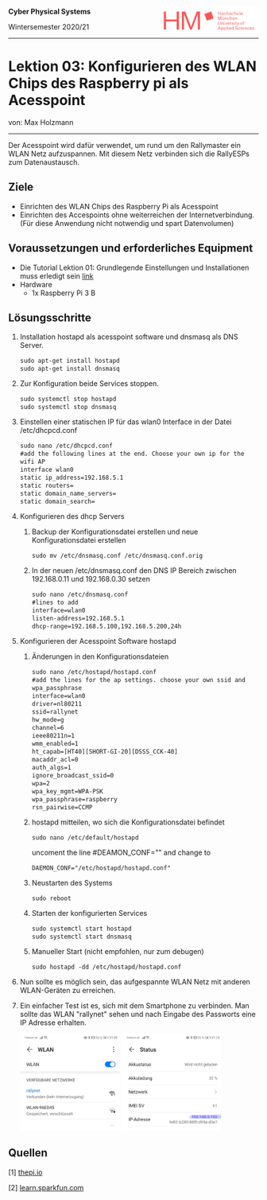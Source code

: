 <!--- Cyber Physical Systems
Author: <Max Holzmann>  Date: <2020 11 29> 
Changes by:
<NAME> - <JJJJ MMM DD> - <comment> 

--->
**Cyber Physical Systems**   <img style="float:right" src="../0000_Global_Files/HM_SchriftzugLogo_RGB.png" width="200">  

Wintersemester 2020/21
***

# Lektion 03: Konfigurieren des WLAN Chips des Raspberry pi als Acesspoint
von: Max Holzmann
***
Der Acesspoint wird dafür verwendet, um rund um den Rallymaster ein WLAN Netz aufzuspannen. Mit diesem Netz verbinden sich die RallyESPs zum Datenaustausch.

## Ziele

- Einrichten des WLAN Chips des Raspberry Pi als Acesspoint 
- Einrichten des Accespoints ohne weiterreichen der Internetverbindung. (Für diese Anwendung nicht notwendig und spart Datenvolumen)

## Voraussetzungen und erforderliches Equipment
- Die Tutorial Lektion 01: Grundlegende Einstellungen und Installationen muss erledigt sein [link](../0010_General_Setup/README.md)
- Hardware
    - 1x Raspberry Pi 3 B

## Lösungsschritte
1. Installation hostapd als acesspoint software und dnsmasq als DNS Server.
    ```console
    sudo apt-get install hostapd
    sudo apt-get install dnsmasq
    ```
2. Zur Konfiguration beide Services stoppen.
    ```console
    sudo systemctl stop hostapd
    sudo systemctl stop dnsmasq
    ```
3. Einstellen einer statischen IP für das wlan0 Interface  in der Datei /etc/dhcpcd.conf 
    ```console
    sudo nano /etc/dhcpcd.conf
    #add the following lines at the end. Choose your own ip for the wifi AP
    interface wlan0
    static ip_address=192.168.5.1
    static routers=
    static domain_name_servers=
    static domain_search=
    ```
4. Konfigurieren des dhcp Servers
    1. Backup  der Konfigurationsdatei erstellen und neue Konfigurationsdatei erstellen
        ```console
        sudo mv /etc/dnsmasq.conf /etc/dnsmasq.conf.orig
        ```
    2. In der neuen /etc/dnsmasq.conf den DNS IP Bereich zwischen 192.168.0.11 und 192.168.0.30 setzen
        ```console
        sudo nano /etc/dnsmasq.conf
        #lines to add
        interface=wlan0
        listen-address=192.168.5.1
        dhcp-range=192.168.5.100,192.168.5.200,24h
        ```

5. Konfigurieren der Acesspoint Software hostapd
    1. Änderungen in den Konfigurationsdateien
        ```console
        sudo nano /etc/hostapd/hostapd.conf
        #add the lines for the ap settings. choose your own ssid and wpa_passphrase
        interface=wlan0
        driver=nl80211
        ssid=rallynet
        hw_mode=g
        channel=6
        ieee80211n=1
        wmm_enabled=1
        ht_capab=[HT40][SHORT-GI-20][DSSS_CCK-40]
        macaddr_acl=0
        auth_algs=1
        ignore_broadcast_ssid=0
        wpa=2
        wpa_key_mgmt=WPA-PSK
        wpa_passphrase=raspberry
        rsn_pairwise=CCMP
    2. hostapd mitteilen, wo sich die Konfigurationsdatei befindet
        ```console
        sudo nano /etc/default/hostapd
        ```
        uncoment the line #DEAMON_CONF="" and change to
        ```console
        DAEMON_CONF="/etc/hostapd/hostapd.conf"
        ```
    3. Neustarten des Systems
        ```console
        sudo reboot
        ```
    4. Starten der konfigurierten Services
        ```console
        sudo systemctl start hostapd
        sudo systemctl start dnsmasq
        ````
    5. Manueller Start (nicht empfohlen, nur zum debugen)
        ```code
        sudo hostapd -dd /etc/hostapd/hostapd.conf
        ```
6. Nun sollte es möglich sein, das aufgespannte WLAN Netz mit anderen WLAN-Geräten zu erreichen.
7. Ein einfacher Test ist es, sich mit dem Smartphone zu verbinden. Man sollte das WLAN "rallynet" sehen und nach Eingabe des Passworts eine IP Adresse erhalten.

    <img src="01_Pictures\wifi_list.jpg" width="200">
    <img src="01_Pictures\network_info.jpg" width="200">


## Quellen

[1] [thepi.io](https://thepi.io/how-to-use-your-raspberry-pi-as-a-wireless-access-point/)

[2] [learn.sparkfun.com](https://learn.sparkfun.com/tutorials/setting-up-a-raspberry-pi-3-as-an-access-point/all)
